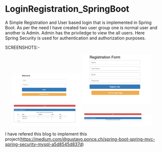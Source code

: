 # LoginRegistration_SpringBoot
A Simple Registration and User based login that is implemented in Spring Boot.
As per the need I have created two user group one is normal user and another is Admin. Admin has the priviledge to view the all users.
Here Spring Security is used for authentication and authorization purposes.

SCREENSHOTS:-
 <div align="center">
        <img width="45%" src="screenshots/login.png" ></img>
        <img width="45%" src="screenshots/register.png"  ></img>
        <img width="45%" src="screenshots/admin.png" ></img>
        <img width="45%" src="screenshots/user.png" ></img>
</div>

I have refered this blog to implement this project(https://medium.com/@gustavo.ponce.ch/spring-boot-spring-mvc-spring-security-mysql-a5d8545d837d)

